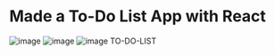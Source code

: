 # Made a To-Do List App with React
![image](https://github.com/Ishan-Pradhan/To-Do-List/assets/104976681/3c3348ee-c5b9-4653-a7fe-45b4f4281c08)
![image](https://github.com/Ishan-Pradhan/To-Do-List/assets/104976681/aad96155-9353-4256-9afa-44c25fd9f8c3)
![image](https://github.com/Ishan-Pradhan/To-Do-List/assets/104976681/fbfdd710-45c7-45a2-abb4-033b60dff4da)
TO-DO-LIST
